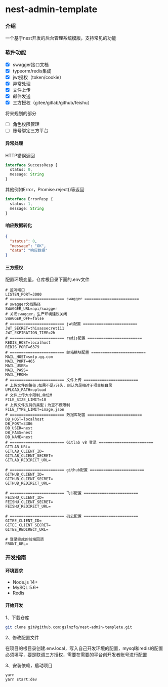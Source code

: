 # nest-admin-template

### 介绍

一个基于nest开发的后台管理系统模版，支持常见的功能

### 软件功能

- [x] swagger接口文档
- [x] typeorm/redis集成
- [x] jwt授权（token/cookie）
- [x] 异常处理
- [x] 文件上传
- [x] 邮件发送
- [x] 三方授权（gitee/gitlab/github/feishu）

将来规划的部分

- [ ] 角色权限管理
- [ ] 账号绑定三方平台

#### 异常处理

HTTP错误返回

```typescript
interface SuccessResp {
  status: 0,
  message: String
}
```

其他例如Error，Promise.reject()等返回

```typescript
interface ErrorResp {
  status: 1,
  message: String
}
```

#### 响应数据转化

```json
{
  "status": 0,
  "message": "OK",
  "data": "响应数据"
}
```
#### 三方授权

配置环境变量，仓库根目录下面的.env文件

```dotenv
# 监听端口
LISTEN_PORT=3000
# ======================== swagger ========================
# swagger文档路径
SWAGGER_URL=api/swagger
# 关闭swagger，生产环境建议关闭
SWAGGER_OFF=false
# ======================== jwt配置 ========================
JWT_SECRET=thisassecret111
JWT_EXPIRATION_TIME=2h
# ======================== redis配置 ========================
REDIS_HOST=localhost
REDIS_PORT=6379
# ======================== 邮箱模块配置 ========================
MAIL_HOST=smtp.qq.com
MAIL_PORT=465
MAIL_USER=
MAIL_PASS=
MAIL_FROM=
# ======================== 文件上传 ========================
# 上传文件的路径;如果不是/开头，则认为是相对于项目根目录
UPLOAD_PATH=upload
# 文件上传大小限制,单位M
FILE_SIZE_LIMIT=10
# 上传文件支持的类型；为空不做限制
FILE_TYPE_LIMIT=image,json
# ======================== 数据库配置 ========================
DB_HOST=localhost
DB_PORT=3306
DB_USER=nest
DB_PASS=nest
DB_NAME=nest
# ======================== Gitlab v8 登录 ========================
GITLAB_URL=
GITLAB_CLIENT_ID=
GITLAB_CLIENT_SECRET=
GITLAB_REDIRECT_URL=

# ======================== github配置 ========================
GITHUB_CLIENT_ID=
GITHUB_CLIENT_SECRET=
GITHUB_REDIRECT_URL=

# ======================== 飞书配置 ========================
FEISHU_CLIENT_ID=
FEISHU_CLIENT_SECRET=
FEISHU_REDIRECT_URL=

# ======================== 码云配置 ========================
GITEE_CLIENT_ID=
GITEE_CLIENT_SECRET=
GITEE_REDIRECT_URL=

# 登录完成的前端回调
FRONT_URL=
```

### 开发指南

#### 环境要求

- Node.js 14+
- MySQL 5.6+
- Redis

#### 开始开发

1、下载仓库

```bash
git clone git@github.com:gslnzfq/nest-admin-templete.git
```

2、修改配置文件

在项目的根目录创建.env.local，写入自己开发环境的配置，mysql和redis的配置必须填写，要是联调三方授权，需要在需要的平台创开发者账号进行配置

3、安装依赖，启动项目

```
yarn
yarn start:dev
```
